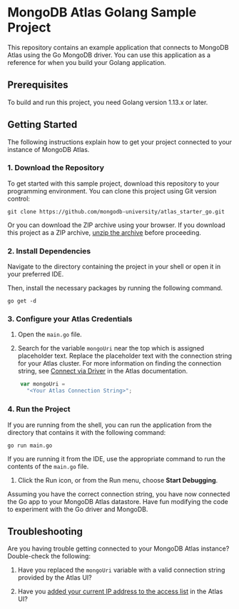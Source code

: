 # MongoDB Atlas Golang Sample Project

This repository contains an example application that connects to MongoDB
Atlas using the Go MongoDB driver. You can use this application as
a reference for when you build your Golang application.


## Prerequisites

To build and run this project, you need Golang version 1.13.x or later.


## Getting Started

The following instructions explain how to get your project connected to your 
instance of MongoDB Atlas.

### 1. Download the Repository

To get started with this sample project, download this repository to your
programming environment. You can clone this project using Git version control:

```
git clone https://github.com/mongodb-university/atlas_starter_go.git
```

Or you can download the ZIP archive using your browser. If you download
this project as a ZIP archive, 
[unzip the archive](https://www.wikihow.com/Unzip-a-File) before proceeding.


### 2. Install Dependencies

Navigate to the directory containing the project in your shell or open it
in your preferred IDE.

Then, install the necessary packages by running the following command.

```shell
go get -d
```


### 3. Configure your Atlas Credentials

1. Open the  `main.go` file.

2. Search for the variable `mongoUri` near the top which is assigned
   placeholder text. Replace the placeholder text with the connection
   string for your Atlas cluster. For more information on finding the
   connection string, see [Connect via
   Driver](https://docs.atlas.mongodb.com/driver-connection/) in the Atlas
   documentation.

```go 
    var mongoUri = 
      "<Your Atlas Connection String>";
```

### 4. Run the Project

If you are running from the shell, you can run the application from the
directory that contains it with the following command:

```shell
go run main.go
```

If you are running it from the IDE, use the appropriate command to run the
contents of the `main.go` file.

1. Click the Run icon, or from the Run menu, choose **Start Debugging**.

Assuming you have the correct connection string, you have now connected 
the Go app to your MongoDB Atlas datastore.
Have fun modifying the code to experiment with the Go driver and MongoDB.

## Troubleshooting

Are you having trouble getting connected to your MongoDB Atlas instance? Double-check the following:

1. Have you replaced the `mongoUri` variable with a valid connection string provided by the Atlas UI?

2. Have you [added your current IP address to the access list](https://docs.atlas.mongodb.com/security-whitelist/) in the Atlas UI?